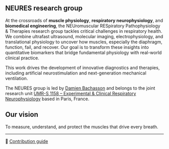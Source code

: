 ## NEURES research group 

At the crossroads of **muscle physiology**, **respiratory neurophysiology**, and **biomedical engineering**, the <span class="highlight">NEU</span>romuscular <span class="highlight">RES</span>piratory Pathophysiology & Therapies research group  tackles critical challenges in respiratory health. We combine ultrafast ultrasound, molecular imaging, electrophysiology, and translational physiology to uncover how muscles, especially the diaphragm, function, fail, and recover. Our goal is to transform these insights into quantitative biomarkers that bridge fundamental physiology with real-world clinical practice.

This work drives the development of innovative diagnostics and therapies, including artificial neurostimulation and next-generation mechanical ventilation.

The NEURES group is led by [Damien Bachasson](https://github.com/dambach) and belongs to the joint research unit [UMR-S 1158 – Experimental & Clinical Respiratory Neurophysiology](https://sante.sorbonne-universite.fr/structures-de-recherche/neurophysiologie-respiratoire-experimentale-et-clinique) based in Paris, France.

## Our vision
To measure, understand, and protect the muscles that drive every breath.

---

👀 [Contribution guide](GuideGitHub_NEURES.md)


<!--

**Here are some ideas to get you started:**

🙋‍♀️ A short introduction - what is your organization all about?
👀 Contribution guidelines - how do team members dive in?
👩‍💻 Useful resources - where do you keep your docs? Is there anything else the team should know?
🍪 Fun facts - what is your team's favorite snack?
🧙 Remember, you can do mighty things with the power of [Markdown](https://docs.github.com/github/writing-on-github/getting-started-with-writing-and-formatting-on-github/basic-writing-and-formatting-syntax)
-->
